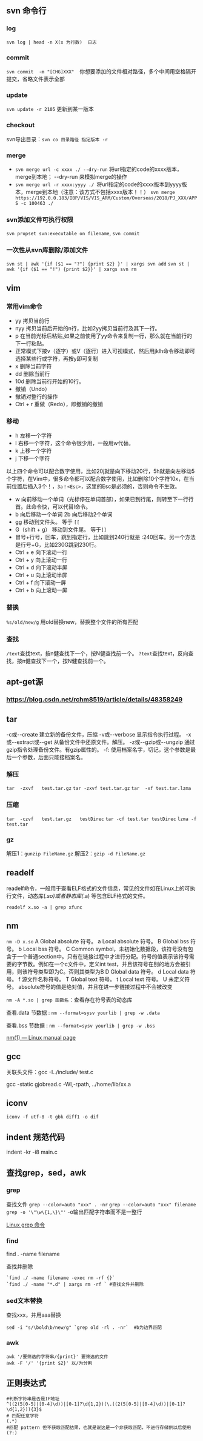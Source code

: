 ## svn 命令行

### log 
`svn log | head -n X(x 为行数)  日志`
### commit

`svn commit  -m "[CHG]XXX"  `你想要添加的文件相对路径，多个中间用空格隔开  提交，省略文件表示全部

### update

`svn update -r 2105` 更新到某一版本

### checkout

svn导出目录：`svn co 目录路径 指定版本 -r `
### merge

- `svn merge url -c xxxx ./ --dry-run`  将url指定的code的xxxx版本，merge到本地； --dry-run 来模拟merge的操作
- `svn merge url -r xxxx:yyyy ./ `将url指定的code的xxxx版本到yyyy版本，merge到本地（注意：该方式不包括xxxx版本！！）
`svn merge https://192.0.0.183/IBP/VIS/VIS_ARM/Custom/Overseas/2018/PJ_XXX/APPS -c 100463 ./`

### svn添加文件可执行权限

`svn propset svn:executable on filename`, `svn commit`

### 一次性从svn库删除/添加文件
`svn st | awk '{if ($1 == "?") {print $2} }' | xargs svn add`
`svn st | awk '{if ($1 == "!") {print $2}}' | xargs svn rm `

## vim

### 常用vim命令
- yy 拷贝当前行
- nyy 拷贝当前后开始的n行，比如2yy拷贝当前行及其下一行。
- p  在当前光标后粘贴,如果之前使用了yy命令来复制一行，那么就在当前行的下一行粘贴。
- 正常模式下按v（逐字）或V（逐行）进入可视模式，然后用jklh命令移动即可选择某些行或字符，再按y即可复制
- x 删除当前字符
- dd 删除当前行
- 10d 删除当前行开始的10行。
- 撤销（Undo）
- 撤销对整行的操作
-  Ctrl + r 重做（Redo），即撤销的撤销


### 移动
- h 左移一个字符
- l 右移一个字符，这个命令很少用，一般用w代替。
- k 上移一个字符
- j 下移一个字符

以上四个命令可以配合数字使用，比如20j就是向下移动20行，5h就是向左移动5个字符，在Vim中，很多命令都可以配合数字使用，比如删除10个字符10x，在当前位置后插入3个！，`3a！<Esc>`，这里的Esc是必须的，否则命令不生效。

- w 向前移动一个单词（光标停在单词首部），如果已到行尾，则转至下一行行首。此命令快，可以代替l命令。
- b 向后移动一个单词 2b 向后移动2个单词
- gg 移动到文件头。 等于 `[[ `
- G（shift + g） 移动到文件尾。 等于` ]] `
- 冒号+行号，回车，跳到指定行，比如跳到240行就是 :240回车。另一个方法是行号+G，比如230G跳到230行。
- Ctrl + e 向下滚动一行
- Ctrl + y 向上滚动一行
- Ctrl + d 向下滚动半屏
- Ctrl + u 向上滚动半屏
- Ctrl + f 向下滚动一屏
- Ctrl + b 向上滚动一屏

### 替换
`%s/old/new/g` 用old替换new，替换整个文件的所有匹配

### 查找
`/text`查找text，按n健查找下一个，按N健查找前一个。
`?text`查找text，反向查找，按n健查找下一个，按N健查找前一个。

## apt-get源

### https://blog.csdn.net/rchm8519/article/details/48358249

## tar

-c或--create 建立新的备份文件，压缩
-v或--verbose 显示指令执行过程。
-x或--extract或--get 从备份文件中还原文件。解压。
-z或--gzip或--ungzip 通过gzip指令处理备份文件。有gzip属性的。
-f: 使用档案名字，切记，这个参数是最后一个参数，后面只能接档案名。

### 解压
`tar  -zxvf   test.tar.gz`
`tar -zxvf test.tar.gz`
`tar  -xf test.tar.lzma`

### 压缩
`tar  -czvf   test.tar.gz   testDirec`
`tar -cf test.tar testDirec`
`lzma -f test.tar`

### gz

解压1：`gunzip FileName.gz`
解压2：`gzip -d FileName.gz`

## readelf

readelf命令，一般用于查看ELF格式的文件信息，常见的文件如在Linux上的可执行文件，动态库(*.so)或者静态库(*.a) 等包含ELF格式的文件。

`readelf x.so -a | grep xfunc`

## nm

 `nm -D x.so`
A    Global absolute 符号。
a    Local absolute 符号。
B    Global bss 符号。
b    Local bss 符号。
C    Common symbol，未初始化数据段，该符号没有包含于一个普通section中。只有在链接过程中才进行分配。符号的值表示该符号需要的字节数。例如在一个c文件中，定义int test，并且该符号在别的地方会被引用，则该符号类型即为C。否则其类型为B
D    Global data 符号。
d    Local data 符号。
f    源文件名称符号。
T    Global text 符号。
t    Local text 符号。
U    未定义符号。 absolute符号的值是绝对值，并且在进一步链接过程中不会被改变

`nm -A *.so | grep 函数名`：查看存在符号表的动态库

查看.data 节数据 : `nm --format=sysv yourlib | grep -w .data`

查看.bss 节数据 : `nm --format=sysv yourlib | grep -w .bss`

[nm(1) — Linux manual page](https://www.man7.org/linux/man-pages/man1/nm.1.html)

## gcc

关联头文件：gcc -I../include/ test.c

gcc -static gjobread.c -Wl,-rpath, ../home/lib/xx.a

## iconv

`iconv -f utf-8 -t gbk diff1 -o dif `

## indent 规范代码

indent -kr -i8 main.c

## 查找grep，sed，awk

### grep

查找文件 `grep --color=auto "xxx" . -nr`
`grep --color=auto "xxx" filename`
`grep -o '\"\w\{1,\}\"'`
-o输出匹配字符串而不是一整行

[Linux grep 命令](https://www.runoob.com/linux/linux-comm-grep.html)
### find

find . -name filename 

查找并删除
```shell
`find ./ -name filename -exec rm -rf {}`
`find ./ -name "*.d" | xargs rm -rf ` #查找文件并删除
```

### sed文本替换

查找xxx，并用aaa替换
```shell
sed -i "s/\bold\b/new/g" `grep old -rl . -nr`  #b为边界匹配
```
### awk
```shell
awk '/要筛选的字符串/{print}' 要筛选的文件
awk -F '/' '{print $2}' 以/为分割
```


## 正则表达式

```shell
#判断字符串是否是IP地址
^((2(5[0-5]|[0-4]\d))|[0-1]?\d{1,2})(\.((2(5[0-5]|[0-4]\d))|[0-1]?\d{1,2})){3}$
# 匹配任意字符
(.*)
#匹配 pattern 但不获取匹配结果，也就是说这是一个非获取匹配，不进行存储供以后使用
(?:) 
```



